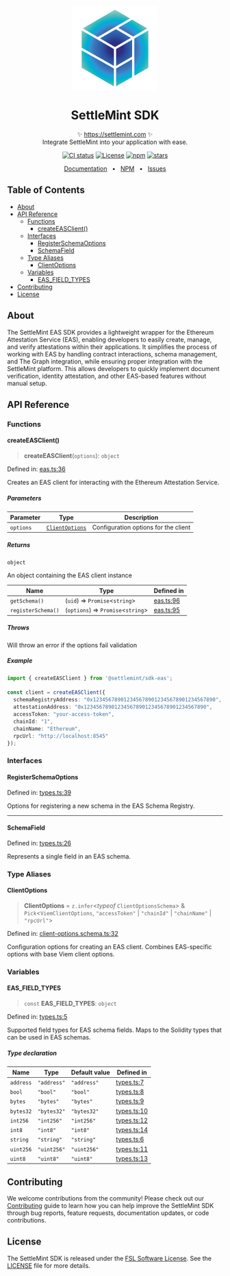 <p align="center">
  <img src="https://github.com/settlemint/sdk/blob/main/logo.svg" width="200px" align="center" alt="SettleMint logo" />
  <h1 align="center">SettleMint SDK</h1>
  <p align="center">
    ✨ <a href="https://settlemint.com">https://settlemint.com</a> ✨
    <br/>
    Integrate SettleMint into your application with ease.
  </p>
</p>

<p align="center">
<a href="https://github.com/settlemint/sdk/actions?query=branch%3Amain"><img src="https://github.com/settlemint/sdk/actions/workflows/build.yml/badge.svg?event=push&branch=main" alt="CI status" /></a>
<a href="https://fsl.software" rel="nofollow"><img src="https://img.shields.io/npm/l/@settlemint/sdk-eas" alt="License"></a>
<a href="https://www.npmjs.com/package/@settlemint/sdk-eas" rel="nofollow"><img src="https://img.shields.io/npm/dw/@settlemint/sdk-eas" alt="npm"></a>
<a href="https://github.com/settlemint/sdk" rel="nofollow"><img src="https://img.shields.io/github/stars/settlemint/sdk" alt="stars"></a>
</p>

<div align="center">
  <a href="https://console.settlemint.com/documentation">Documentation</a>
  <span>&nbsp;&nbsp;•&nbsp;&nbsp;</span>
  <a href="https://www.npmjs.com/package/@settlemint/sdk-eas">NPM</a>
  <span>&nbsp;&nbsp;•&nbsp;&nbsp;</span>
  <a href="https://github.com/settlemint/sdk/issues">Issues</a>
  <br />
</div>

## Table of Contents

- [About](#about)
- [API Reference](#api-reference)
  - [Functions](#functions)
    - [createEASClient()](#createeasclient)
  - [Interfaces](#interfaces)
    - [RegisterSchemaOptions](#registerschemaoptions)
    - [SchemaField](#schemafield)
  - [Type Aliases](#type-aliases)
    - [ClientOptions](#clientoptions)
  - [Variables](#variables)
    - [EAS\_FIELD\_TYPES](#eas_field_types)
- [Contributing](#contributing)
- [License](#license)

## About

The SettleMint EAS SDK provides a lightweight wrapper for the Ethereum Attestation Service (EAS), enabling developers to easily create, manage, and verify attestations within their applications. It simplifies the process of working with EAS by handling contract interactions, schema management, and The Graph integration, while ensuring proper integration with the SettleMint platform. This allows developers to quickly implement document verification, identity attestation, and other EAS-based features without manual setup.

## API Reference

### Functions

#### createEASClient()

> **createEASClient**(`options`): `object`

Defined in: [eas.ts:36](https://github.com/settlemint/sdk/blob/v2.2.3/sdk/eas/src/eas.ts#L36)

Creates an EAS client for interacting with the Ethereum Attestation Service.

##### Parameters

| Parameter | Type | Description |
| ------ | ------ | ------ |
| `options` | [`ClientOptions`](#clientoptions) | Configuration options for the client |

##### Returns

`object`

An object containing the EAS client instance

| Name | Type | Defined in |
| ------ | ------ | ------ |
| `getSchema()` | (`uid`) => `Promise`\<`string`\> | [eas.ts:96](https://github.com/settlemint/sdk/blob/v2.2.3/sdk/eas/src/eas.ts#L96) |
| `registerSchema()` | (`options`) => `Promise`\<`string`\> | [eas.ts:95](https://github.com/settlemint/sdk/blob/v2.2.3/sdk/eas/src/eas.ts#L95) |

##### Throws

Will throw an error if the options fail validation

##### Example

```ts
import { createEASClient } from '@settlemint/sdk-eas';

const client = createEASClient({
  schemaRegistryAddress: "0x1234567890123456789012345678901234567890",
  attestationAddress: "0x1234567890123456789012345678901234567890",
  accessToken: "your-access-token",
  chainId: "1",
  chainName: "Ethereum",
  rpcUrl: "http://localhost:8545"
});
```

### Interfaces

#### RegisterSchemaOptions

Defined in: [types.ts:39](https://github.com/settlemint/sdk/blob/v2.2.3/sdk/eas/src/types.ts#L39)

Options for registering a new schema in the EAS Schema Registry.

***

#### SchemaField

Defined in: [types.ts:26](https://github.com/settlemint/sdk/blob/v2.2.3/sdk/eas/src/types.ts#L26)

Represents a single field in an EAS schema.

### Type Aliases

#### ClientOptions

> **ClientOptions** = `z.infer`\<*typeof* `ClientOptionsSchema`\> & `Pick`\<`ViemClientOptions`, `"accessToken"` \| `"chainId"` \| `"chainName"` \| `"rpcUrl"`\>

Defined in: [client-options.schema.ts:32](https://github.com/settlemint/sdk/blob/v2.2.3/sdk/eas/src/client-options.schema.ts#L32)

Configuration options for creating an EAS client.
Combines EAS-specific options with base Viem client options.

### Variables

#### EAS\_FIELD\_TYPES

> `const` **EAS\_FIELD\_TYPES**: `object`

Defined in: [types.ts:5](https://github.com/settlemint/sdk/blob/v2.2.3/sdk/eas/src/types.ts#L5)

Supported field types for EAS schema fields.
Maps to the Solidity types that can be used in EAS schemas.

##### Type declaration

| Name | Type | Default value | Defined in |
| ------ | ------ | ------ | ------ |
| <a id="address"></a> `address` | `"address"` | `"address"` | [types.ts:7](https://github.com/settlemint/sdk/blob/v2.2.3/sdk/eas/src/types.ts#L7) |
| <a id="bool"></a> `bool` | `"bool"` | `"bool"` | [types.ts:8](https://github.com/settlemint/sdk/blob/v2.2.3/sdk/eas/src/types.ts#L8) |
| <a id="bytes"></a> `bytes` | `"bytes"` | `"bytes"` | [types.ts:9](https://github.com/settlemint/sdk/blob/v2.2.3/sdk/eas/src/types.ts#L9) |
| <a id="bytes32"></a> `bytes32` | `"bytes32"` | `"bytes32"` | [types.ts:10](https://github.com/settlemint/sdk/blob/v2.2.3/sdk/eas/src/types.ts#L10) |
| <a id="int256"></a> `int256` | `"int256"` | `"int256"` | [types.ts:12](https://github.com/settlemint/sdk/blob/v2.2.3/sdk/eas/src/types.ts#L12) |
| <a id="int8"></a> `int8` | `"int8"` | `"int8"` | [types.ts:14](https://github.com/settlemint/sdk/blob/v2.2.3/sdk/eas/src/types.ts#L14) |
| <a id="string"></a> `string` | `"string"` | `"string"` | [types.ts:6](https://github.com/settlemint/sdk/blob/v2.2.3/sdk/eas/src/types.ts#L6) |
| <a id="uint256"></a> `uint256` | `"uint256"` | `"uint256"` | [types.ts:11](https://github.com/settlemint/sdk/blob/v2.2.3/sdk/eas/src/types.ts#L11) |
| <a id="uint8"></a> `uint8` | `"uint8"` | `"uint8"` | [types.ts:13](https://github.com/settlemint/sdk/blob/v2.2.3/sdk/eas/src/types.ts#L13) |

## Contributing

We welcome contributions from the community! Please check out our [Contributing](https://github.com/settlemint/sdk/blob/main/.github/CONTRIBUTING.md) guide to learn how you can help improve the SettleMint SDK through bug reports, feature requests, documentation updates, or code contributions.

## License

The SettleMint SDK is released under the [FSL Software License](https://fsl.software). See the [LICENSE](https://github.com/settlemint/sdk/blob/main/LICENSE) file for more details.
